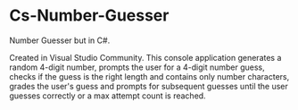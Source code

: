 # Cs-Number-Guesser
Number Guesser but in C#.

Created in Visual Studio Community. This console application generates a random 4-digit number, prompts the user for a 4-digit number guess, checks if the guess is the right length and contains only number characters, grades the user's guess and prompts for subsequent guesses until the user guesses correctly or a max attempt count is reached. 
